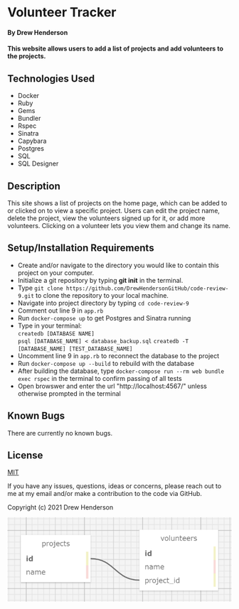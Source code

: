 # Volunteer Tracker

#### By Drew Henderson

#### This website allows users to add a list of projects and add volunteers to the projects.

## Technologies Used

* Docker
* Ruby
* Gems
* Bundler
* Rspec
* Sinatra
* Capybara
* Postgres
* SQL
* SQL Designer

## Description

This site shows a list of projects on the home page, which can be added to or clicked on to view a specific project. Users can edit the project name, delete the project, view the volunteers signed up for it, or add more volunteers. Clicking on a volunteer lets you view them and change its name.

## Setup/Installation Requirements

* Create and/or navigate to the directory you would like to contain this project on your computer.
* Initialize a git repository by typing **git init** in the terminal.
* Type `git clone https://github.com/DrewHendersonGitHub/code-review-9.git` to clone the repository to your local machine.
* Navigate into project directory by typing `cd code-review-9`
* Comment out line 9 in `app.rb`
* Run `docker-compose up` to get Postgres and Sinatra running
* Type in your terminal:  
      `createdb [DATABASE NAME]`  
      `psql [DATABASE_NAME] < database_backup.sql`
      `createdb -T [DATABASE_NAME] [TEST_DATABASE_NAME]`
* Uncomment line 9 in `app.rb` to reconnect the database to the project
* Run `docker-compose up --build` to rebuild with the database
* After building the database, type `docker-compose run --rm web bundle exec rspec` in the terminal to confirm passing of all tests
* Open browswer and enter the url "http://localhost:4567/" unless otherwise prompted in the terminal

## Known Bugs

There are currently no known bugs.

## License

[MIT](https://opensource.org/licenses/MIT)

If you have any issues, questions, ideas or concerns, please reach out to me at my email and/or make a contribution to the code via GitHub.  

Copyright (c) 2021 Drew Henderson

![image_of_database_schema](./map.png)